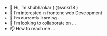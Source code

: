 - 👋 Hi, I’m shubhankar (  @svnkr18  )
- 👀 I’m interested in frontend web Development
- 🌱 I’m currently learning ...
- 💞️ I’m looking to collaborate on ...
- 📫 How to reach me ...

<!---
svnkr18/svnkr18 is a ✨ special ✨ repository because its `README.md` (this file) appears on your GitHub profile.
You can click the Preview link to take a look at your changes.
--->
